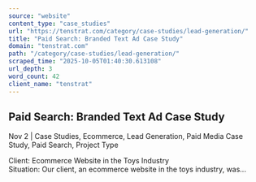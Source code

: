 ```yaml
---
source: "website"
content_type: "case_studies"
url: "https://tenstrat.com/category/case-studies/lead-generation/"
title: "Paid Search: Branded Text Ad Case Study"
domain: "tenstrat.com"
path: "/category/case-studies/lead-generation/"
scraped_time: "2025-10-05T01:40:30.613108"
url_depth: 3
word_count: 42
client_name: "tenstrat"
---
```


## Paid Search: Branded Text Ad Case Study

Nov 2 | Case Studies, Ecommerce, Lead Generation, Paid Media Case Study, Paid Search, Project Type

Client: Ecommerce Website in the Toys Industry  
Situation: Our client, an ecommerce website in the toys industry, was...